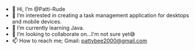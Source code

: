 - 👋 Hi, I’m @Patti-Rude
- 👀 I’m interested in creating a task management application for desktops and mobile devices.
- 🌱 I’m currently learning Java.
- 💞️ I’m looking to collaborate on...I'm not sure yet😅
- 📫 How to reach me; Gmail: pattybee2000@gmail.com

<!---
Patti-Rude/Patti-Rude is a ✨ special ✨ repository because its `README.md` (this file) appears on your GitHub profile.
You can click the Preview link to take a look at your changes.
--->
